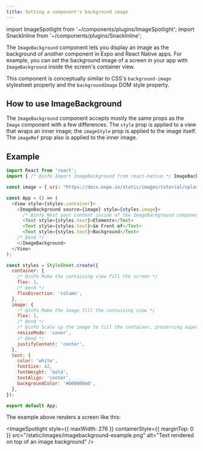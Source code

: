 ```yaml
---
title: Setting a component's background image
---
```


import ImageSpotlight from '~/components/plugins/ImageSpotlight';
import SnackInline from '~/components/plugins/SnackInline';

The `ImageBackground` component lets you display an image as the background of another component in Expo and React Native apps. For example, you can set the background image of a screen in your app with `ImageBackground` inside the screen's container view.

This component is conceptually similar to CSS's `background-image` stylesheet property and the `backgroundImage` DOM style property.

## How to use ImageBackground

The `ImageBackground` component accepts mostly the same props as the `Image` component with a few differences. The `style` prop is applied to a view that wraps an inner image; the `imageStyle` prop is applied to the image itself. The `imageRef` prop also is applied to the inner image.

## Example

<SnackInline>

<!-- prettier-ignore -->
```js
import React from 'react';
import { /* @info Import ImageBackground from react-native */ ImageBackground/* @end */, StyleSheet, Text, View } from 'react-native';

const image = { uri: "https://docs.expo.io/static/images/tutorial/splash.png" };

const App = () => (
  <View style={styles.container}>
    <ImageBackground source={image} style={styles.image}>
      /* @info Nest your content inside of the ImageBackground component */
      <Text style={styles.text}>Elements</Text>
      <Text style={styles.text}>in Front of</Text>
      <Text style={styles.text}>Background</Text>
    /* @end */
    </ImageBackground>
  </View>
);

const styles = StyleSheet.create({
  container: {
    /* @info Make the containing view fill the screen */
    flex: 1,
    /* @end */
    flexDirection: 'column',
  },
  image: {
    /* @info Make the image fill the containing view */
    flex: 1,
    /* @end */
    /* @info Scale up the image to fill the container, preserving aspect ratio */
    resizeMode: 'cover',
    /* @end */
    justifyContent: 'center',
  },
  text: {
    color: 'white',
    fontSize: 42,
    fontWeight: 'bold',
    textAlign: 'center',
    backgroundColor: '#000000a0',
  },
});

export default App;
```

</SnackInline>

The example above renders a screen like this:

<ImageSpotlight style={{ maxWidth: 276 }} containerStyle={{ marginTop: 0 }} src="/static/images/imagebackground-example.png" alt="Text rendered on top of an image background" />
